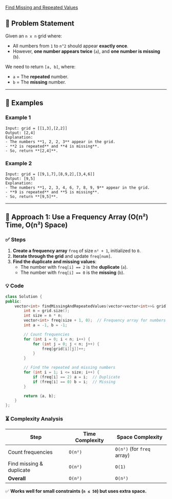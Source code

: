 [Find Missing and Repeated Values](https://leetcode.com/problems/find-missing-and-repeated-values/description/)


## **📌 Problem Statement**
Given an `n x n` grid where:
- All numbers from `1` to `n^2` should appear **exactly once**.
- However, **one number appears twice** (`a`), and **one number is missing** (`b`).

We need to return `[a, b]`, where:
- `a` = The **repeated** number.
- `b` = The **missing** number.

---

## **🔹 Examples**
### **Example 1**
```
Input: grid = [[1,3],[2,2]]
Output: [2,4]
Explanation:
- The numbers **1, 2, 2, 3** appear in the grid.
- **2 is repeated** and **4 is missing**.
- So, return **[2,4]**.
```

### **Example 2**
```
Input: grid = [[9,1,7],[8,9,2],[3,4,6]]
Output: [9,5]
Explanation:
- The numbers **1, 2, 3, 4, 6, 7, 8, 9, 9** appear in the grid.
- **9 is repeated** and **5 is missing**.
- So, return **[9,5]**.
```

---

## **🔹 Approach 1: Use a Frequency Array (O(n²) Time, O(n²) Space)**
### **✅ Steps**
1. **Create a frequency array** `freq` of size `n² + 1`, initialized to `0`.
2. **Iterate through the grid** and update `freq[num]`.
3. **Find the duplicate and missing values**:
   - The number with `freq[i] == 2` is the **duplicate** (`a`).
   - The number with `freq[i] == 0` is the **missing** (`b`).

### **💡 Code**
```cpp
class Solution {
public:
    vector<int> findMissingAndRepeatedValues(vector<vector<int>>& grid) {
        int n = grid.size();
        int size = n * n;
        vector<int> freq(size + 1, 0);  // Frequency array for numbers [1, n^2]
        int a = -1, b = -1;

        // Count frequencies
        for (int i = 0; i < n; i++) {
            for (int j = 0; j < n; j++) {
                freq[grid[i][j]]++;
            }
        }

        // Find the repeated and missing numbers
        for (int i = 1; i <= size; i++) {
            if (freq[i] == 2) a = i;  // Duplicate
            if (freq[i] == 0) b = i;  // Missing
        }

        return {a, b};
    }
};
```

### **⏳ Complexity Analysis**
| Step | Time Complexity | Space Complexity |
|------|---------------|----------------|
| Count frequencies | `O(n²)` | `O(n²)` (for `freq` array) |
| Find missing & duplicate | `O(n²)` | `O(1)` |
| **Overall** | `O(n²)` | `O(n²)` |

✅ **Works well for small constraints (`n ≤ 50`) but uses extra space.**

